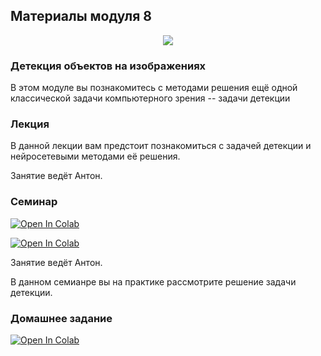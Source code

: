## Материалы модуля 8
<div align="center">
  <img src="../part_1_ml_cv/images/dls.png">
</div>

### Детекция объектов на изображениях

В этом модуле вы познакомитесь с методами решения ещё одной классической задачи компьютерного зрения -- задачи детекции

### Лекция
В данной лекции вам предстоит познакомиться с задачей детекции и нейросетевыми методами её решения.

Занятие ведёт Антон.

### Семинар
[![Open In Colab](https://colab.research.google.com/assets/colab-badge.svg)](https://colab.research.google.com/github/DeepLearningSchool/part_1_ml_cv/blob/main/week_09_detection/Practice/formats_and_libraries_for_detection.ipynb)

[![Open In Colab](https://colab.research.google.com/assets/colab-badge.svg)](https://colab.research.google.com/github/DeepLearningSchool/part_1_ml_cv/blob/main/week_09_detection/Practice/detector_from_scratch.ipynb)

Занятие ведёт Антон.

В данном семианре вы на практике рассмотрите решение задачи детекции. 

### Домашнее задание

[![Open In Colab](https://colab.research.google.com/assets/colab-badge.svg)](https://colab.research.google.com/github/DeepLearningSchool/part_1_ml_cv/blob/main/week_09_detection/Homework/homework_detection.ipynb)




